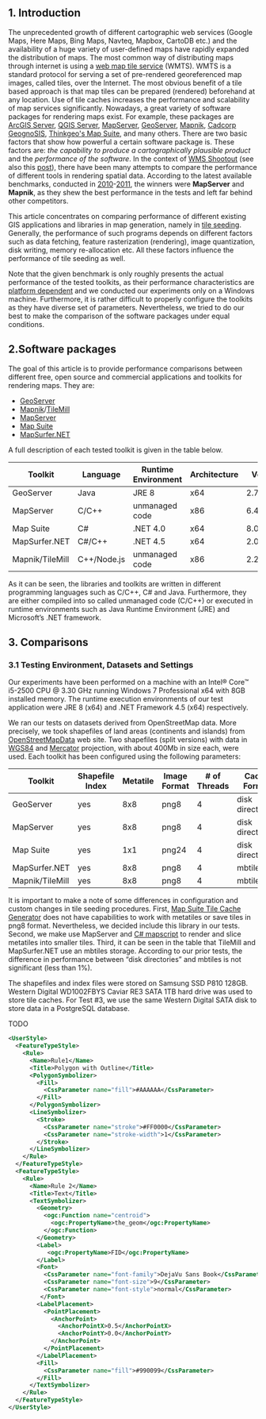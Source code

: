 ## 1. Introduction

The unprecedented growth of different cartographic web services (Google Maps, Here Maps, Bing Maps, Navteq, Mapbox, CartoDB etc.) and the availability of a huge variety of user-defined maps have rapidly expanded the distribution of maps. The most common way of distributing maps through internet is using a [web map tile service](https://en.wikipedia.org/wiki/Web_Map_Tile_Service) (WMTS). WMTS is a standard protocol for serving a set of pre-rendered georeferenced map images, called tiles, over the Internet. The most obvious benefit of a tile based approach is that map tiles can be prepared (rendered) beforehand at any location. Use of tile caches increases the performance and scalability of map services significantly.
Nowadays, a great variety of software packages for rendering maps exist. For example, these packages are [ArcGIS Server](http://www.esri.com/software/arcgis/arcgisserver), [QGIS Server](http://live.osgeo.org/en/quickstart/qgis_mapserver_quickstart.html), [MapServer](http://mapserver.org), [GeoServer](http://geoserver.org), [Mapnik](http://mapnik.org), [Cadcorp GeognoSIS](http://www.cadcorp.com/products/server/geognosis), [Thinkgeo's Map Suite]((https://thinkgeo.com/map-suite-developer-gis/)), and many others. There are two basic factors that show how powerful a certain software package is. These factors are: _the capability to produce a cartographically plausible product_ and the _performance of the software_. In the context of [WMS Shootout](http://wiki.osgeo.org/wiki/FOSS4G_Benchmark) (see also this [post](https://developmentseed.org/blog/2010/oct/19/qa-mapnik-performance-just-important-its-beauty/)), there have been many attempts to compare the performance of different tools in rendering spatial data. According to the latest available benchmarks, conducted in [2010](http://svn.osgeo.org/osgeo/foss4g/benchmarking/wms/2010/results/benchmarking2010.odp)-[2011](http://svn.osgeo.org/osgeo/foss4g/benchmarking/wms/2011/presentation/benchmarking2011.pdf), the winners were **MapServer** and **Mapnik**, as they shew the best performance in the tests and left far behind other competitors.

This article concentrates on comparing performance of different existing GIS applications and libraries in map generation, namely in [tile seeding](http://docs.geoserver.org/latest/en/user/geowebcache/seeding.html). Generally, the performance of such programs depends on different factors such as data fetching, feature rasterization (rendering), image quantization, disk writing, memory re-allocation etc. All these factors influence the performance of tile seeding as well. 

Note that the given benchmark is only roughly presents the actual performance of the tested toolkits, as their performance characteristics are [platform dependent](http://svn.osgeo.org/osgeo/foss4g/benchmarking/wms/2011/presentation/benchmarking2011.pdf) and we conducted our experiments only on a Windows machine. Furthermore, it is rather difficult to properly configure the toolkits as they have diverse set of parameters. Nevertheless, we tried to do our best to make the comparison of the software packages under equal conditions. 

## 2.Software packages
The goal of this article is to provide performance comparisons between different free, open source and commercial applications and toolkits for rendering maps. They are:
 
* [GeoServer](http://geoserver.org)
* [Mapnik](http://mapnik.org)/[TileMill](https://www.mapbox.com/tilemill/)
* [MapServer](http://mapserver.org) 
* [Map Suite](https://thinkgeo.com/map-suite-developer-gis/)
* [MapSurfer.NET](http://mapsurfernet.com)

A full description of each tested toolkit is given in the table below.

Toolkit	| Language | Runtime Environment | Architecture | Version	| Build Date
------------ | ------------- | ------------- | ------------- | ------------- | -------------
GeoServer    | Java   | JRE 8	| x64 | 2.7.0 | 20.03.2015
MapServer    | C/C++  | unmanaged code | x86   | 6.4.1 | 02.01. 2014
Map Suite    | C#     |.NET 4.0	| x64	|8.0.0.0 | 22.12.2014
MapSurfer.NET	| C#/C++	|.NET 4.5 |x64	|2.0.3	|02.06.2015
Mapnik/TileMill	| C++/Node.js | unmanaged code | x86 | 2.2/0.10.1	| 10.10.2012

As it can be seen, the libraries and toolkits are written in different programming languages such as C/C++, C# and Java. Furthermore, they are either compiled into so called unmanaged code (C/C++) or executed in runtime environments such as Java Runtime Environment (JRE) and Microsoft’s .NET framework.

## 3.	Comparisons

### 3.1	Testing Environment, Datasets and Settings
Our experiments have been performed on a machine with an Intel® Core™ i5-2500 CPU @ 3.30 GHz running Windows 7 Professional x64 with 8GB installed memory. The runtime execution environments of our test application were JRE 8 (x64) and .NET Framework 4.5 (x64) respectively.

We ran our tests on datasets derived from OpenStreetMap data. More precisely, we took shapefiles of land areas (continents and islands) from [OpenStreetMapData](http://openstreetmapdata.com/data/land-polygons) web site. Two shapefiles (split versions) with data in [WGS84](http://openstreetmapdata.com/info/projections#wgs84) and [Mercator](http://openstreetmapdata.com/info/projections#mercator) projection, with about 400Mb in size each, were used.
Each toolkit has been configured using the following parameters:


Toolkit	| Shapefile Index | Metatile | Image Format | # of Threads	| Cache Format
------------ | ------------- | ------------- | ------------- | ------------- | -------------
GeoServer    | yes   | 8x8	| png8 | 4 | disk directories
MapServer    | yes | 8x8 | png8   | 4 | disk directories
Map Suite    | yes     | 1x1	| png24	| 4 | disk directories
MapSurfer.NET	| yes	| 8x8 |png8	| 4	| mbtiles
Mapnik/TileMill	| yes | 8x8 | png8 | 4	| mbtiles

It is important to make a note of some differences in configuration and custom changes in tile seeding procedures. First, [Map Suite Tile Cache Generator](http://thinkgeo.com/forums/MapSuite/tabid/143/aft/10446/Default.aspx) does not have capabilities to work with metatiles or save tiles in png8 format. Nevertheless, we decided include this library in our tests. Second, we make use MapServer and [C# mapscript](http://mapserver.org/de/installation/dotnet.html) to render and slice metatiles into smaller tiles. Third, it can be seen in the table that TileMill and MapSurfer.NET use an mbtiles storage. According to our prior tests, the difference in performance between “disk directories” and mbtiles is not significant (less than 1%).

The shapefiles and index files were stored on Samsung SSD P810 128GB. Western Digital WD1002FBYS Caviar RE3 SATA 1TB hard drive was used to store tile caches. For Test #3, we use the same Western Digital SATA disk to store data in a PostgreSQL database.


TODO
 
```xml
<UserStyle>
  <FeatureTypeStyle>
    <Rule>
      <Name>Rule1</Name>
      <Title>Polygon with Outline</Title>
      <PolygonSymbolizer>
        <Fill>
          <CssParameter name="fill">#AAAAAA</CssParameter>
        </Fill>
      </PolygonSymbolizer>
      <LineSymbolizer>
        <Stroke>
          <CssParameter name="stroke">#FF0000</CssParameter>
          <CssParameter name="stroke-width">1</CssParameter>
        </Stroke>	
      </LineSymbolizer>
    </Rule>
  </FeatureTypeStyle>
  <FeatureTypeStyle>
    <Rule>
      <Name>Rule 2</Name>
      <Title>Text</Title>
      <TextSymbolizer>
        <Geometry>
          <ogc:Function name="centroid">
            <ogc:PropertyName>the_geom</ogc:PropertyName>
          </ogc:Function>
        </Geometry>
        <Label>
           <ogc:PropertyName>FID</ogc:PropertyName>
        </Label>
        <Font>
          <CssParameter name="font-family">DejaVu Sans Book</CssParameter>
          <CssParameter name="font-size">9</CssParameter>
          <CssParameter name="font-style">normal</CssParameter>
         </Font>
        <LabelPlacement>
          <PointPlacement>
            <AnchorPoint>
              <AnchorPointX>0.5</AnchorPointX>
              <AnchorPointY>0.0</AnchorPointY>
            </AnchorPoint>
          </PointPlacement>
        </LabelPlacement>
        <Fill>
          <CssParameter name="fill">#990099</CssParameter>
        </Fill>
      </TextSymbolizer>
    </Rule>
  </FeatureTypeStyle>
</UserStyle>
```

